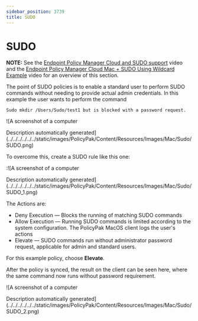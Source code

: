 ```yaml
---
sidebar_position: 3739
title: SUDO
---
```


# SUDO

**NOTE:** See the [Endpoint Policy Manager Cloud and SUDO support](../../Video/LeastPrivilege/Mac/SUDOSupport "Endpoint Policy Manager Cloud and SUDO support") video and the [Endpoint Policy Manager Cloud Mac + SUDO Using Wildcard Example](../../Video/LeastPrivilege/Mac/Wildcards "Endpoint Policy Manager Cloud Mac + SUDO Using Wildcard Example") video for an overview of this section.

The point of SUDO policies is to enable a standard user to perform SUDO commands without needing to provide actual admin credentials. In this example the user wants to perform the command

```
Sudo mkdir /Users/Sudo/test1 but is blocked with a password request.
```
![A screenshot of a computer

Description automatically generated](../../../../../../static/images/PolicyPak/Content/Resources/Images/Mac/Sudo/SUDO.png)

To overcome this, create a SUDO rule like this one:

:![A screenshot of a computer

Description automatically generated](../../../../../../static/images/PolicyPak/Content/Resources/Images/Mac/Sudo/SUDO_1.png)

The Actions are:

* Deny Execution — Blocks the running of matching SUDO commands
* Allow Execution — Running SUDO commands is limited according to the system configuration. The PolicyPak MacOS client logs the user's actions
* Elevate — SUDO commands run without administrator password request, applicable for admin and standard users.

For this example policy, choose **Elevate**.

After the policy is synced, the result on the client can be seen here, where the same command now runs without password requirement.

![A screenshot of a computer

Description automatically generated](../../../../../../static/images/PolicyPak/Content/Resources/Images/Mac/Sudo/SUDO_2.png)